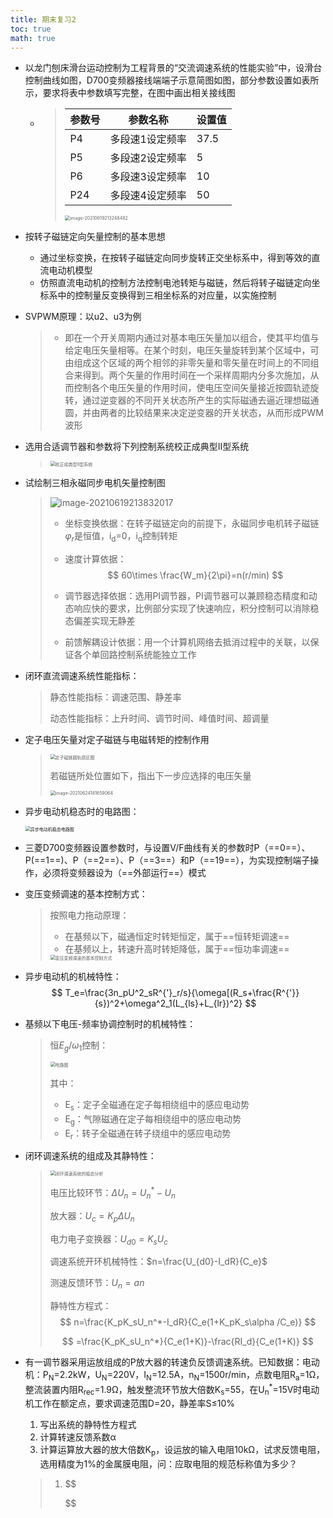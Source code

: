 ```yaml
---
title: 期末复习2
toc: true
math: true
---
```


- 以龙门刨床滑台运动控制为工程背景的“交流调速系统的性能实验”中，设滑台控制曲线如图，D700变频器接线端端子示意简图如图，部分参数设置如表所示，要求将表中参数填写完整，在图中画出相关接线图

  - > | 参数号 | 参数名称        | 设置值 |
    > | ------ | --------------- | ------ |
    > | P4     | 多段速1设定频率 | 37.5   |
    > | P5     | 多段速2设定频率 | 5      |
    > | P6     | 多段速3设定频率 | 10     |
    > | P24    | 多段速4设定频率 | 50     |
    >
    > <img src="http://222.65.137.121:9702/images/2021/06/19/20210619213248.png" alt="image-20210619213248482" style="zoom:50%;" />

- 按转子磁链定向矢量控制的基本思想

  - 通过坐标变换，在按转子磁链定向同步旋转正交坐标系中，得到等效的直流电动机模型
  - 仿照直流电动机的控制方法控制电池转矩与磁链，然后将转子磁链定向坐标系中的控制量反变换得到三相坐标系的对应量，以实施控制

- SVPWM原理：以u2、u3为例

  >  - 即在一个开关周期内通过对基本电压矢量加以组合，使其平均值与给定电压矢量相等。在某个时刻，电压矢量旋转到某个区域中，可由组成这个区域的两个相邻的非零矢量和零矢量在时间上的不同组合来得到。两个矢量的作用时间在一个采样周期内分多次施加，从而控制各个电压矢量的作用时间，使电压空间矢量接近按圆轨迹旋转，通过逆变器的不同开关状态所产生的实际磁通去逼近理想磁通圆，并由两者的比较结果来决定逆变器的开关状态，从而形成PWM 波形

- 选用合适调节器和参数将下列控制系统校正成典型Ⅱ型系统

  > <img src="http://222.65.137.121:9702/images/2021/06/24/20210624171933.png" alt="校正成典型Ⅱ型系统" style="zoom:50%;" />

- 试绘制三相永磁同步电机矢量控制图

  > ![image-20210619213832017](http://222.65.137.121:9702/images/2021/06/19/20210619213832.png)
  >
  > - 坐标变换依据：在转子磁链定向的前提下，永磁同步电机转子磁链$\varphi _r$是恒值，i<sub>d</sub>=0，i<sub>q</sub>控制转矩
  >
  > - 速度计算依据：
  >   $$
  >   60\times \frac{W_m}{2\pi}=n(r/min)
  >   $$
  >
  > - 调节器选择依据：选用PI调节器，PI调节器可以兼顾稳态精度和动态响应快的要求，比例部分实现了快速响应，积分控制可以消除稳态偏差实现无静差
  >
  > - 前馈解耦设计依据：用一个计算机网络去抵消过程中的关联，以保证各个单回路控制系统能独立工作

- 闭环直流调速系统性能指标：

  > 静态性能指标：调速范围、静差率
  >
  > 动态性能指标：上升时间、调节时间、峰值时间、超调量

- 定子电压矢量对定子磁链与电磁转矩的控制作用

  >  <img src="http://222.65.137.121:9702/images/2021/06/24/20210624180820.png" alt="定子磁链圆轨扇区图" style="zoom:50%;" />
  >
  > 若磁链所处位置如下，指出下一步应选择的电压矢量
  >
  > <img src="http://222.65.137.121:9702/images/2021/06/24/20210624181659.png" alt="image-20210624181659064" style="zoom:50%;" />

- 异步电动机稳态时的电路图：

  <img src="http://222.65.137.121:9702/images/2021/06/24/20210624181959.png" alt="异步电动机稳态电路图" style="zoom:50%;" />

- 三菱D700变频器设置参数时，与设置V/F曲线有关的参数时P（==0==）、P(==1==)、P（==2==）、P（==3==）和P（==19==），为实现控制端子操作，必须将变频器设为（==外部运行==）模式

- 变压变频调速的基本控制方式：

  > 按照电力拖动原理：
  >
  > - 在基频以下，磁通恒定时转矩恒定，属于==恒转矩调速==
  > - 在基频以上，转速升高时转矩降低，属于==恒功率调速==
  >
  > <img src="http://222.65.137.121:9702/images/2021/06/24/20210624182521.png" alt="变压变频调速的基本控制方式" style="zoom:50%;" />

- 异步电动机的机械特性：
  $$
  T_e=\frac{3n_pU^2_sR^{'}_r/s}{\omega[(R_s+\frac{R^{'}}{s})^2+\omega^2_1(L_{ls}+L_{lr})^2}
  $$

- 基频以下电压-频率协调控制时的机械特性：

  > 恒$E_g/\omega_1$控制：
  >
  > <img src="http://222.65.137.121:9702/images/2021/06/24/20210624183151.png" alt="电路图" style="zoom:50%;" />
  >
  > 其中：
  >
  > - E<sub>s</sub>：定子全磁通在定子每相绕组中的感应电动势
  > - E<sub>g</sub>：气隙磁通在定子每相绕组中的感应电动势
  > - E<sub>r</sub>：转子全磁通在转子绕组中的感应电动势

- 闭环调速系统的组成及其静特性：

  > <img src="http://222.65.137.121:9702/images/2021/06/24/20210624183409.png" alt="闭环调速系统的稳态分析" style="zoom:50%;" />
  >
  > 电压比较环节：$\Delta U_n=U_n^{*}-U_n$
  >
  > 放大器：$U_c=K_p\Delta U_n$
  >
  > 电力电子变换器：$U_{d0}=K_sU_c$
  >
  > 调速系统开环机械特性：$n=\frac{U_{d0}-I_dR}{C_e}$
  >
  > 测速反馈环节：$U_n=an$
  >
  > 静特性方程式：
  > $$
  > n=\frac{K_pK_sU_n^*-I_dR}{C_e(1+K_pK_s\alpha /C_e)}
  > $$
  >
  > $$
  > =\frac{K_pK_sU_n^*}{C_e(1+K)}-\frac{RI_d}{C_e(1+K)}
  > $$

- 有一调节器采用运放组成的P放大器的转速负反馈调速系统。已知数据：电动机：P<sub>N</sub>=2.2kW，U<sub>N</sub>=220V，I<sub>N</sub>=12.5A，n<sub>N</sub>=1500r/min，点数电阻R<sub>a</sub>=1Ω，整流装置内阻R<sub>rec</sub>=1.9Ω，触发整流环节放大倍数K<sub>s</sub>=55，在U<sub>n</sub><sup>*</sup>=15V时电动机工作在额定点，要求调速范围D=20，静差率S≤10%

  1. 写出系统的静特性方程式
  2. 计算转速反馈系数α
  3. 计算运算放大器的放大倍数K<sub>p</sub>，设运放的输入电阻10kΩ，试求反馈电阻，选用精度为1%的金属膜电阻，问：应取电阻的规范标称值为多少？

  > 1. $$
  >    
  >    $$
  >
  >    
